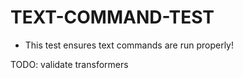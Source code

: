 # TEXT-COMMAND-TEST

- This test ensures text commands are run properly!

TODO: validate transformers